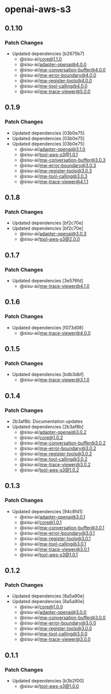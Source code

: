 # openai-aws-s3

## 0.1.10

### Patch Changes

- Updated dependencies [b2675b7]
  - @sisu-ai/core@1.1.0
  - @sisu-ai/adapter-openai@4.0.0
  - @sisu-ai/mw-conversation-buffer@4.0.0
  - @sisu-ai/mw-error-boundary@4.0.0
  - @sisu-ai/mw-register-tools@4.0.0
  - @sisu-ai/mw-tool-calling@4.0.0
  - @sisu-ai/mw-trace-viewer@5.0.0

## 0.1.9

### Patch Changes

- Updated dependencies [03b0e75]
- Updated dependencies [03b0e75]
- Updated dependencies [03b0e75]
  - @sisu-ai/adapter-openai@3.1.0
  - @sisu-ai/tool-aws-s3@1.0.1
  - @sisu-ai/mw-conversation-buffer@3.0.3
  - @sisu-ai/mw-error-boundary@3.0.3
  - @sisu-ai/mw-register-tools@3.0.3
  - @sisu-ai/mw-tool-calling@3.0.3
  - @sisu-ai/mw-trace-viewer@4.1.1

## 0.1.8

### Patch Changes

- Updated dependencies [bf2c70e]
- Updated dependencies [bf2c70e]
  - @sisu-ai/adapter-openai@3.0.3
  - @sisu-ai/tool-aws-s3@2.0.0

## 0.1.7

### Patch Changes

- Updated dependencies [3e576fd]
  - @sisu-ai/mw-trace-viewer@4.1.0

## 0.1.6

### Patch Changes

- Updated dependencies [f073d08]
  - @sisu-ai/mw-trace-viewer@4.0.0

## 0.1.5

### Patch Changes

- Updated dependencies [bdb3dbf]
  - @sisu-ai/mw-trace-viewer@3.1.0

## 0.1.4

### Patch Changes

- 2b3af8b: Documentation updates
- Updated dependencies [2b3af8b]
  - @sisu-ai/adapter-openai@3.0.2
  - @sisu-ai/core@1.0.2
  - @sisu-ai/mw-conversation-buffer@3.0.2
  - @sisu-ai/mw-error-boundary@3.0.2
  - @sisu-ai/mw-register-tools@3.0.2
  - @sisu-ai/mw-tool-calling@3.0.2
  - @sisu-ai/mw-trace-viewer@3.0.2
  - @sisu-ai/tool-aws-s3@1.0.2

## 0.1.3

### Patch Changes

- Updated dependencies [94c8fd1]
  - @sisu-ai/adapter-openai@3.0.1
  - @sisu-ai/core@1.0.1
  - @sisu-ai/mw-conversation-buffer@3.0.1
  - @sisu-ai/mw-error-boundary@3.0.1
  - @sisu-ai/mw-register-tools@3.0.1
  - @sisu-ai/mw-tool-calling@3.0.1
  - @sisu-ai/mw-trace-viewer@3.0.1
  - @sisu-ai/tool-aws-s3@1.0.1

## 0.1.2

### Patch Changes

- Updated dependencies [8a5a90e]
- Updated dependencies [8a5a90e]
  - @sisu-ai/core@1.0.0
  - @sisu-ai/adapter-openai@3.0.0
  - @sisu-ai/mw-conversation-buffer@3.0.0
  - @sisu-ai/mw-error-boundary@3.0.0
  - @sisu-ai/mw-register-tools@3.0.0
  - @sisu-ai/mw-tool-calling@3.0.0
  - @sisu-ai/mw-trace-viewer@3.0.0

## 0.1.1

### Patch Changes

- Updated dependencies [b3b2f00]
  - @sisu-ai/tool-aws-s3@1.0.0
